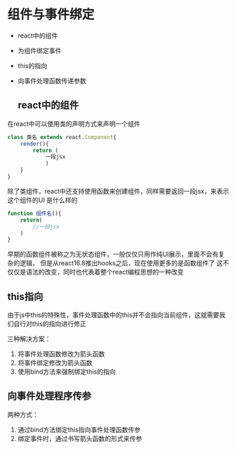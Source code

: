 # 组件与事件绑定

* react中的组件
* 为组件绑定事件
* this的指向
* 向事件处理函数传递参数
  
  ## react中的组件

在react中可以使用类的声明方式来声明一个组件
```js
class 类名 extends react.Component{
    render(){
        return (
            一段jsx
            )
    }
}
```

除了类组件，react中还支持使用函数来创建组件，同样需要返回一段jsx，来表示这个组件的UI 是什么样的
```js
function 组件名(){
    return(
        //一段jsx
    )
}
```
早期的函数组件被称之为无状态组件，一般仅仅只用作纯UI展示，里面不会有复杂的逻辑，
但是从react16.8推出hooks之后，现在使用更多的是函数组件了
这不仅仅是语法的改变，同时也代表着整个react编程思想的一种改变


## this指向

由于js中this的特殊性，事件处理函数中的this并不会指向当前组件，这就需要我们自行对this的指向进行修正

三种解决方案：

1. 将事件处理函数修改为箭头函数
2. 将事件绑定修改为箭头函数
3. 使用bind方法来强制绑定this的指向
   
## 向事件处理程序传参

两种方式：
1. 通过bind方法绑定this指向事件处理函数传参
2. 绑定事件时，通过书写箭头函数的形式来传参